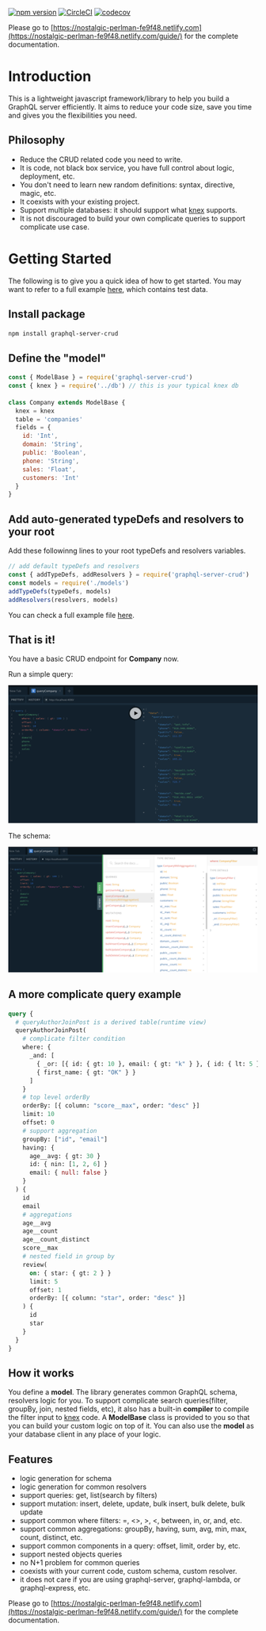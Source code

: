 [![npm version](https://badge.fury.io/js/graphql-server-crud.svg)](https://www.npmjs.com/package/graphql-server-crud)
[![CircleCI](https://circleci.com/gh/charlie0077/graphql-server-crud.svg?style=shield)](https://circleci.com/gh/charlie0077/graphql-server-crud)
[![codecov](https://codecov.io/gh/charlie0077/graphql-server-crud/branch/master/graph/badge.svg)](https://codecov.io/gh/charlie0077/graphql-server-crud)

Please go to [https://nostalgic-perlman-fe9f48.netlify.com](https://nostalgic-perlman-fe9f48.netlify.com/guide/) for the complete documentation.

# Introduction
This is a lightweight javascript framework/library to help you build a GraphQL server efficiently. It aims to reduce your code size, save you time and gives you the flexibilities you need.

## Philosophy
* Reduce the CRUD related code you need to write.
* It is code, not black box service, you have full control about logic, deployment, etc.
* You don't need to learn new random definitions: syntax, directive, magic, etc.
* It coexists with your existing project.
* Support multiple databases: it should support what [knex](http://knexjs.org/) supports.
* It is not discouraged to build your own complicate queries to support complicate use case.

# Getting Started

The following is to give you a quick idea of how to get started. You may want to refer to a full example [here](https://nostalgic-perlman-fe9f48.netlify.app/example/), which contains test data.

## Install package
``` sh
npm install graphql-server-crud
```
## Define the "model"
```js
const { ModelBase } = require('graphql-server-crud')
const { knex } = require('../db') // this is your typical knex db

class Company extends ModelBase {
  knex = knex
  table = 'companies'
  fields = {
    id: 'Int',
    domain: 'String',
    public: 'Boolean',
    phone: 'String',
    sales: 'Float',
    customers: 'Int'
  }
}
```


## Add auto-generated typeDefs and resolvers to your root
Add these followinng lines to your root typeDefs and resolvers variables.

``` js
// add default typeDefs and resolvers
const { addTypeDefs, addResolvers } = require('graphql-server-crud')
const models = require('./models')
addTypeDefs(typeDefs, models)
addResolvers(resolvers, models)
```

You can check a full example file [here](https://github.com/charlie0077/graphql-server-crud/blob/master/example/server.js). 

## That is it!
You have a basic CRUD endpoint for **Company** now.

Run a simple query:

![Query](https://github.com/charlie0077/graphql-server-crud/blob/master/docs/.vuepress/public/guide-getting-started-1.png?raw=true)

The schema:

![Schema](https://github.com/charlie0077/graphql-server-crud/blob/master/docs/.vuepress/public/guide-getting-started-2.png?raw=true)

## A more complicate query example
```graphql
query {
  # queryAuthorJoinPost is a derived table(runtime view)
  queryAuthorJoinPost(
    # complicate filter condition
    where: {
      _and: [
        { _or: [{ id: { gt: 10 }, email: { gt: "k" } }, { id: { lt: 5 } }] }
        { first_name: { gt: "OK" } }
      ]
    }
    # top level orderBy
    orderBy: [{ column: "score__max", order: "desc" }]
    limit: 10
    offset: 0
    # support aggregation
    groupBy: ["id", "email"]
    having: {
      age__avg: { gt: 30 }
      id: { nin: [1, 2, 6] }
      email: { null: false }
    }
  ) {
    id
    email
    # aggregations
    age__avg
    age__count
    age__count_distinct
    score__max
    # nested field in group by
    review(
      on: { star: { gt: 2 } }
      limit: 5
      offset: 1
      orderBy: [{ column: "star", order: "desc" }]
    ) {
      id
      star
    }
  }
}
```

## How it works
You define a **model**. The library generates common GraphQL schema, resolvers logic for you. To support complicate search queries(filter, groupBy, join, nested fields, etc), it also has a built-in **compiler** to compile the filter input to [knex](http://knexjs.org/) code. A **ModelBase** class is provided to you so that you can build your custom logic on top of it. You can also use the **model** as your database client in any place of your logic.

## Features
* logic generation for schema
* logic generation for common resolvers
* support queries: get, list(search by filters)
* support mutation: insert, delete, update, bulk insert, bulk delete, bulk update
* support common where filters: =, <>, >, <, between, in, or, and, etc.
* support common aggregations: groupBy, having, sum, avg, min, max, count, distinct, etc.
* support common components in a query: offset, limit, order by, etc.
* support nested objects queries
* no N+1 problem for common queries
* coexists with your current code, custom schema, custom resolver.
* it does not care if you are using graphql-server, graphql-lambda, or graphql-express, etc.


Please go to [https://nostalgic-perlman-fe9f48.netlify.com](https://nostalgic-perlman-fe9f48.netlify.com/guide/) for the complete documentation.
